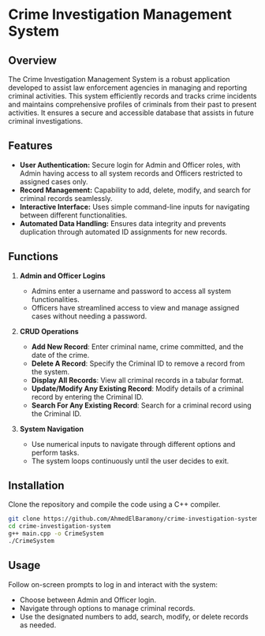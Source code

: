 
# Crime Investigation Management System

## Overview
The Crime Investigation Management System is a robust application developed to assist law enforcement agencies in managing and reporting criminal activities. This system efficiently records and tracks crime incidents and maintains comprehensive profiles of criminals from their past to present activities. It ensures a secure and accessible database that assists in future criminal investigations.

## Features
- **User Authentication:** Secure login for Admin and Officer roles, with Admin having access to all system records and Officers restricted to assigned cases only.
- **Record Management:** Capability to add, delete, modify, and search for criminal records seamlessly.
- **Interactive Interface:** Uses simple command-line inputs for navigating between different functionalities.
- **Automated Data Handling:** Ensures data integrity and prevents duplication through automated ID assignments for new records.

## Functions
1. **Admin and Officer Logins**
   - Admins enter a username and password to access all system functionalities.
   - Officers have streamlined access to view and manage assigned cases without needing a password.

2. **CRUD Operations**
   - **Add New Record**: Enter criminal name, crime committed, and the date of the crime.
   - **Delete A Record**: Specify the Criminal ID to remove a record from the system.
   - **Display All Records**: View all criminal records in a tabular format.
   - **Update/Modify Any Existing Record**: Modify details of a criminal record by entering the Criminal ID.
   - **Search For Any Existing Record**: Search for a criminal record using the Criminal ID.

3. **System Navigation**
   - Use numerical inputs to navigate through different options and perform tasks.
   - The system loops continuously until the user decides to exit.

## Installation
Clone the repository and compile the code using a C++ compiler.

```bash
git clone https://github.com/AhmedElBaramony/crime-investigation-system.git
cd crime-investigation-system
g++ main.cpp -o CrimeSystem
./CrimeSystem
```

## Usage
Follow on-screen prompts to log in and interact with the system:
- Choose between Admin and Officer login.
- Navigate through options to manage criminal records.
- Use the designated numbers to add, search, modify, or delete records as needed.
